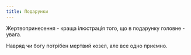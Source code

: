 ```yaml
---
title: Подарунки
---
```


Жертвопринесення - краща ілюстрація того, що в подарунку головне - увага. 

Навряд чи богу потрібен мертвий козел, але все одно приємно.

